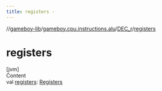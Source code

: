 ```yaml
---
title: registers -
---
```

//[gameboy-lib](../../index.md)/[gameboy.cpu.instructions.alu](../index.md)/[DEC_r](index.md)/[registers](registers.md)



# registers  
[jvm]  
Content  
val [registers](registers.md): [Registers](../../gameboy.cpu/-registers/index.md)  



